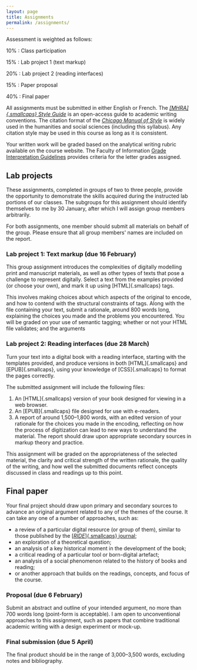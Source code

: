 ```yaml
---
layout: page
title: Assignments
permalink: /assignments/
---
```


Assessment is weighted as follows:

10%
: Class participation

15%
: Lab project 1 (text markup)

20%
: Lab project 2 (reading interfaces)

15%
: Paper proposal

40%
: Final paper

All assignments must be submitted in either English or French. The [*[MHRA]{.smallcaps} Style Guide*](http://mhra.org.uk/style) is an open-access guide to academic writing conventions. The citation format of the [*Chicago Manual of Style*](http://chicagomanualofstyle.org.myaccess.library.utoronto.ca/) is widely used in the humanities and social sciences (including this syllabus). Any citation style may be used in this course as long as it is consistent.

Your written work will be graded based on the analytical writing rubric available on the course website. The Faculty of Information [Grade Interpretation Guidelines](https://ischool.utoronto.ca/wp-content/uploads/2016/11/grade-interpretation.pdf) provides criteria for the letter grades assigned.

## Lab projects

These assignments, completed in groups of two to three people, provide the opportunity to demonstrate the skills acquired during the instructed lab portions of our classes. The subgroups for this assignment should identify themselves to me by 30 January, after which I will assign group members arbitrarily.

For both assignments, one member should submit all materials on behalf of the group. Please ensure that all group members' names are included on the report.

### Lab project 1: Text markup (due 16 February)

This group assignment introduces the complexities of digitally modelling print and manuscript materials, as well as other types of texts that pose a challenge to represent digitally. Select a text from the examples provided (or choose your own), and mark it up using [HTML]{.smallcaps} tags.

This involves making choices about which aspects of the original to encode, and how to contend with the structural constraints of tags. Along with the file containing your text, submit a rationale, around 800 words long, explaining the choices you made and the problems you encountered. You will be graded on your use of semantic tagging; whether or not your HTML file validates; and the arguments 

### Lab project 2: Reading interfaces (due 28 March)

Turn your text into a digital book with a reading interface, starting with the templates provided, and produce versions in both [HTML]{.smallcaps} and [EPUB]{.smallcaps}, using your knowledge of [CSS]{.smallcaps} to format the pages correctly.

The submitted assignment will include the following files:

1. An [HTML]{.smallcaps} version of your book designed for viewing in a web browser.
2. An [EPUB]{.smallcaps} file designed for use with e-readers.
3. A report of around 1,500–1,800 words, with an edited version of your rationale for the choices you made in the encoding, reflecting on how the process of digitization can lead to new ways to understand the material. The report should draw upon appropriate secondary sources in markup theory and practice.

This assignment will be graded on the appropriateness of the selected material, the clarity and critical strength of the written rationale, the quality of the writing, and how well the submitted documents reflect concepts discussed in class and readings up to this point.

## Final paper

Your final project should draw upon primary and secondary sources to advance an original argument related to any of the themes of the course. It can take any one of a number of approaches, such as: 

- a review of a particular digital resource (or group of them), similar to those published by the [[*RIDE*]{.smallcaps} journal](http://ride.i-d-e.de);
- an exploration of a theoretical question;
- an analysis of a key historical moment in the development of the book;
- a critical reading of a particular tool or born-digital artefact;
- an analysis of a social phenomenon related to the history of books and reading;
- or another approach that builds on the readings, concepts, and focus of the course.

### Proposal (due 6 February)

Submit an abstract and outline of your intended argument, no more than 700 words long (point-form is acceptable). I am open to unconventional approaches to this assignment, such as papers that combine traditional academic writing with a design experiment or mock-up.

### Final submission (due 5 April)

The final product should be in the range of 3,000–3,500 words, excluding notes and bibliography.
